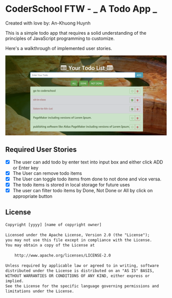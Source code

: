 # CoderSchool FTW - _ A Todo App _

Created with love by: An-Khuong Huynh

This is a simple todo app that requires a solid understanding of the principles of JavaScript programming to customize.

<!-- ## Video Walkthrough -->

Here's a walkthrough of implemented user stories.

![](img/screenShot.png)

<!-- ## Code Reviews -->

<!-- This code was reviewed by @username and @otherusername.

- [Link to PR #X](https://github.com/vanmitG/) - reviewed by @username.
- [Link to PR #Y](#) - reviewed by @otherusername. -->

## Required User Stories

<!-- - [ ] I have at least three code reviews from others. -->

- [x] The user can add todo by enter text into input box and either click ADD or Enter key
- [x] The User can remove todo items
- [x] The User can toggle todo items from done to not done and vice versa.
- [x] The todo items is stored in local storage for future uses
- [x] The user can filter todo items by Done, Not Done or All by click on appropriate button

<!-- ## Optional User Stories



The following **additional** features are implemented:

- [x] List anything else that you can get done to improve the page!

## Time Spent and Lessons Learned

Time spent: **X** hours spent in total.

Describe any challenges encountered while building the app. -->

## License

    Copyright [yyyy] [name of copyright owner]

    Licensed under the Apache License, Version 2.0 (the "License");
    you may not use this file except in compliance with the License.
    You may obtain a copy of the License at

        http://www.apache.org/licenses/LICENSE-2.0

    Unless required by applicable law or agreed to in writing, software
    distributed under the License is distributed on an "AS IS" BASIS,
    WITHOUT WARRANTIES OR CONDITIONS OF ANY KIND, either express or implied.
    See the License for the specific language governing permissions and
    limitations under the License.
